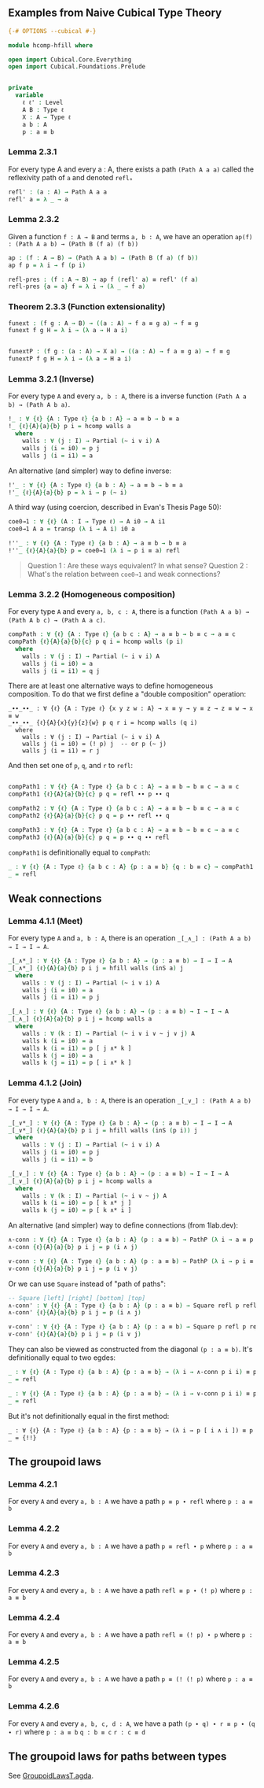 ## Examples from Naive Cubical Type Theory


```agda
{-# OPTIONS --cubical #-}

module hcomp-hfill where

open import Cubical.Core.Everything
open import Cubical.Foundations.Prelude


private
  variable
    ℓ ℓ' : Level
    A B : Type ℓ
    X : A → Type ℓ
    a b : A
    p : a ≡ b

```


### Lemma 2.3.1

For every type A and every a : A, there exists a path `(Path A a a)` called the reflexivity path of `a` and denoted `reflₐ`

```agda
refl' : (a : A) → Path A a a
refl' a = λ _ → a
```

### Lemma 2.3.2

Given a function `f : A → B` and terms `a, b : A`, we have an operation `ap(f) : (Path A a b) → (Path B (f a) (f b))`

```agda
ap : (f : A → B) → (Path A a b) → (Path B (f a) (f b))
ap f p = λ i → f (p i)
```

```agda
refl-pres : (f : A → B) → ap f (refl' a) ≡ refl' (f a)
refl-pres {a = a} f = λ i → (λ _ → f a)
```


### Theorem 2.3.3 (Function extensionality)

```agda
funext : (f g : A → B) → ((a : A) → f a ≡ g a) → f ≡ g
funext f g H = λ i → (λ a → H a i)


funextP : (f g : (a : A) → X a) → ((a : A) → f a ≡ g a) → f ≡ g
funextP f g H = λ i → (λ a → H a i)
```




### Lemma 3.2.1 (Inverse)

For every type `A` and every `a, b : A`, there is a inverse function `(Path A a b) → (Path A b a)`.

```agda
!_ : ∀ {ℓ} {A : Type ℓ} {a b : A} → a ≡ b → b ≡ a
!_ {ℓ}{A}{a}{b} p i = hcomp walls a
  where
    walls : ∀ (j : I) → Partial (~ i ∨ i) A
    walls j (i = i0) = p j
    walls j (i = i1) = a
```

An alternative (and simpler) way to define inverse:
```agda
!'_ : ∀ {ℓ} {A : Type ℓ} {a b : A} → a ≡ b → b ≡ a
!'_ {ℓ}{A}{a}{b} p = λ i → p (~ i)
```

A third way (using coercion, described in Evan's Thesis Page 50):

```agda
coe0→1 : ∀ {ℓ} (A : I → Type ℓ) → A i0 → A i1
coe0→1 A a = transp (λ i → A i) i0 a

!''_ : ∀ {ℓ} {A : Type ℓ} {a b : A} → a ≡ b → b ≡ a
!''_ {ℓ}{A}{a}{b} p = coe0→1 (λ i → p i ≡ a) refl
```


> Question 1 : Are these ways equivalent? In what sense?
> Question 2 : What's the relation between `coe0→1` and weak connections?






### Lemma 3.2.2 (Homogeneous composition)

For every type `A` and every `a, b, c : A`, there is a function `(Path A a b) → (Path A b c) → (Path A a c)`.

```agda
compPath : ∀ {ℓ} {A : Type ℓ} {a b c : A} → a ≡ b → b ≡ c → a ≡ c
compPath {ℓ}{A}{a}{b}{c} p q i = hcomp walls (p i)
  where
    walls : ∀ (j : I) → Partial (~ i ∨ i) A
    walls j (i = i0) = a
    walls j (i = i1) = q j
```

There are at least one alternative ways to define homogeneous composition. To do that we first define a "double composition" operation:

```text
_∙∙_∙∙_ : ∀ {ℓ} {A : Type ℓ} {x y z w : A} → x ≡ y → y ≡ z → z ≡ w → x ≡ w
_∙∙_∙∙_ {ℓ}{A}{x}{y}{z}{w} p q r i = hcomp walls (q i)
  where
    walls : ∀ (j : I) → Partial (~ i ∨ i) A
    walls j (i = i0) = (! p) j  -- or p (~ j)
    walls j (i = i1) = r j
```

And then set one of `p`, `q`, and `r` to `refl`:

```agda

compPath1 : ∀ {ℓ} {A : Type ℓ} {a b c : A} → a ≡ b → b ≡ c → a ≡ c
compPath1 {ℓ}{A}{a}{b}{c} p q = refl ∙∙ p ∙∙ q

compPath2 : ∀ {ℓ} {A : Type ℓ} {a b c : A} → a ≡ b → b ≡ c → a ≡ c
compPath2 {ℓ}{A}{a}{b}{c} p q = p ∙∙ refl ∙∙ q

compPath3 : ∀ {ℓ} {A : Type ℓ} {a b c : A} → a ≡ b → b ≡ c → a ≡ c
compPath3 {ℓ}{A}{a}{b}{c} p q = p ∙∙ q ∙∙ refl
```

`compPath1` is definitionally equal to `compPath`:

```agda
_ : ∀ {ℓ} {A : Type ℓ} {a b c : A} {p : a ≡ b} {q : b ≡ c} → compPath1 p q ≡ compPath p q
_ = refl
```






## Weak connections

### Lemma 4.1.1 (Meet)

For every type `A` and `a, b : A`, there is an operation `_[_∧_] : (Path A a b) → I → I → A`.

```agda
_[_∧*_] : ∀ {ℓ} {A : Type ℓ} {a b : A} → (p : a ≡ b) → I → I → A
_[_∧*_] {ℓ}{A}{a}{b} p i j = hfill walls (inS a) j
  where
    walls : ∀ (j : I) → Partial (~ i ∨ i) A
    walls j (i = i0) = a
    walls j (i = i1) = p j
```

```agda
_[_∧_] : ∀ {ℓ} {A : Type ℓ} {a b : A} → (p : a ≡ b) → I → I → A
_[_∧_] {ℓ}{A}{a}{b} p i j = hcomp walls a
  where
    walls : ∀ (k : I) → Partial (~ i ∨ i ∨ ~ j ∨ j) A
    walls k (i = i0) = a
    walls k (i = i1) = p [ j ∧* k ]
    walls k (j = i0) = a
    walls k (j = i1) = p [ i ∧* k ]
```


### Lemma 4.1.2 (Join)

For every type `A` and `a, b : A`, there is an operation `_[_∨_] : (Path A a b) → I → I → A`.

```agda
_[_∨*_] : ∀ {ℓ} {A : Type ℓ} {a b : A} → (p : a ≡ b) → I → I → A
_[_∨*_] {ℓ}{A}{a}{b} p i j = hfill walls (inS (p i)) j
  where
    walls : ∀ (j : I) → Partial (~ i ∨ i) A
    walls j (i = i0) = p j
    walls j (i = i1) = b
```

```agda
_[_∨_] : ∀ {ℓ} {A : Type ℓ} {a b : A} → (p : a ≡ b) → I → I → A
_[_∨_] {ℓ}{A}{a}{b} p i j = hcomp walls a
  where
    walls : ∀ (k : I) → Partial (~ i ∨ ~ j) A
    walls k (i = i0) = p [ k ∧* j ]
    walls k (j = i0) = p [ k ∧* i ]
```


An alternative (and simpler) way to define connections (from 1lab.dev):

```agda
∧-conn : ∀ {ℓ} {A : Type ℓ} {a b : A} (p : a ≡ b) → PathP (λ i → a ≡ p i) refl p
∧-conn {ℓ}{A}{a}{b} p i j = p (i ∧ j)

∨-conn : ∀ {ℓ} {A : Type ℓ} {a b : A} (p : a ≡ b) → PathP (λ i → p i ≡ b) p refl
∨-conn {ℓ}{A}{a}{b} p i j = p (i ∨ j)
```

Or we can use `Square` instead of "path of paths":

```agda
-- Square [left] [right] [bottom] [top]
∧-conn' : ∀ {ℓ} {A : Type ℓ} {a b : A} (p : a ≡ b) → Square refl p refl p
∧-conn' {ℓ}{A}{a}{b} p i j = p (i ∧ j)

∨-conn' : ∀ {ℓ} {A : Type ℓ} {a b : A} (p : a ≡ b) → Square p refl p refl
∨-conn' {ℓ}{A}{a}{b} p i j = p (i ∨ j)
```


They can also be viewed as constructed from the diagonal `(p : a ≡ b)`. It's definitionally equal to two egdes:

```agda
_ : ∀ {ℓ} {A : Type ℓ} {a b : A} {p : a ≡ b} → (λ i → ∧-conn p i i) ≡ p
_ = refl

_ : ∀ {ℓ} {A : Type ℓ} {a b : A} {p : a ≡ b} → (λ i → ∨-conn p i i) ≡ p
_ = refl
```

But it's not definitionally equal in the first method:

```text
_ : ∀ {ℓ} {A : Type ℓ} {a b : A} {p : a ≡ b} → (λ i → p [ i ∧ i ]) ≡ p
_ = {!!}
```




## The groupoid laws

### Lemma 4.2.1

For every `A` and every `a, b : A` we have a path `p ≡ p ∙ refl` where `p : a ≡ b`

### Lemma 4.2.2

For every `A` and every `a, b : A` we have a path `p ≡ refl ∙ p` where `p : a ≡ b`

### Lemma 4.2.3

For every `A` and every `a, b : A` we have a path `refl ≡ p ∙ (! p)` where `p : a ≡ b`

### Lemma 4.2.4

For every `A` and every `a, b : A` we have a path `refl ≡ (! p) ∙ p` where `p : a ≡ b`

### Lemma 4.2.5

For every `A` and every `a, b : A` we have a path `p ≡ (! (! p)` where `p : a ≡ b`

### Lemma 4.2.6

For every `A` and every `a, b, c, d : A`, we have a path `(p ∙ q) ∙ r ≡ p ∙ (q ∙ r)` where `p : a ≡ b` `q : b ≡ c` `r : c ≡ d`



## The groupoid laws for paths between types

See [GroupoidLawsT.agda](https://github.com/dcclogin/cubical-sqrt/blob/main/GroupoidLawsT.agda).

